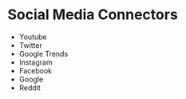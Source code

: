 # Social Media Connectors

- Youtube
- Twitter
- Google Trends
- Instagram
- Facebook
- Google
- Reddit
